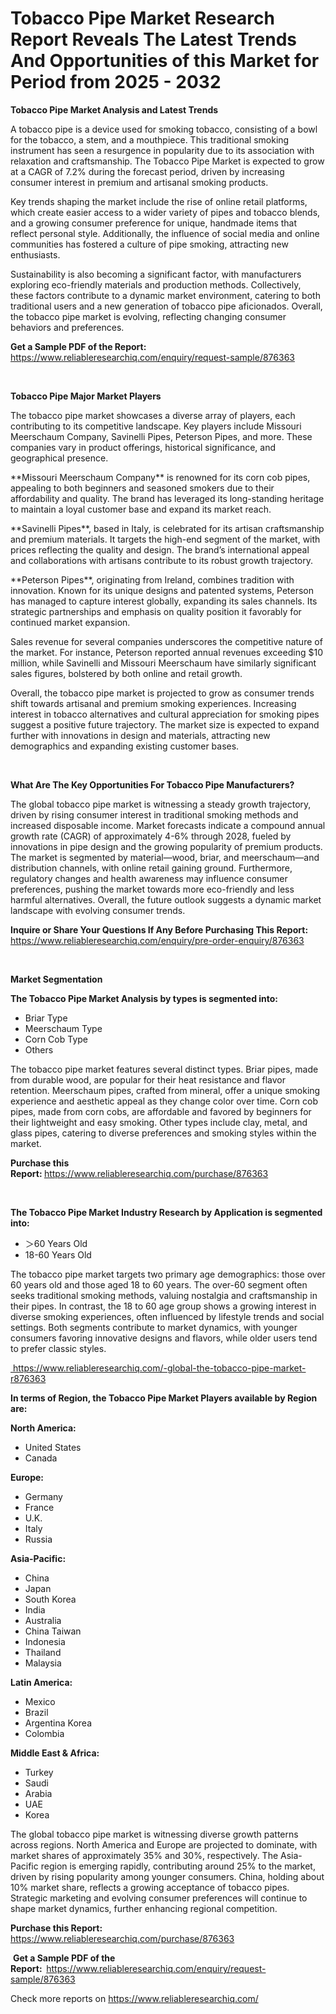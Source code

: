 <p><h1>Tobacco Pipe Market Research Report Reveals The Latest Trends And Opportunities of this Market for Period from 2025 - 2032</h1></p><p><strong>Tobacco Pipe Market Analysis and Latest Trends</strong></p>
<p><p>A tobacco pipe is a device used for smoking tobacco, consisting of a bowl for the tobacco, a stem, and a mouthpiece. This traditional smoking instrument has seen a resurgence in popularity due to its association with relaxation and craftsmanship. The Tobacco Pipe Market is expected to grow at a CAGR of 7.2% during the forecast period, driven by increasing consumer interest in premium and artisanal smoking products. </p><p>Key trends shaping the market include the rise of online retail platforms, which create easier access to a wider variety of pipes and tobacco blends, and a growing consumer preference for unique, handmade items that reflect personal style. Additionally, the influence of social media and online communities has fostered a culture of pipe smoking, attracting new enthusiasts. </p><p>Sustainability is also becoming a significant factor, with manufacturers exploring eco-friendly materials and production methods. Collectively, these factors contribute to a dynamic market environment, catering to both traditional users and a new generation of tobacco pipe aficionados. Overall, the tobacco pipe market is evolving, reflecting changing consumer behaviors and preferences.</p></p>
<p><strong>Get a Sample PDF of the Report:&nbsp;</strong> <a href="https://www.reliableresearchiq.com/enquiry/request-sample/876363?utm_campaign=2655&utm_medium=2&utm_source=Github&utm_content=ia&utm_term=21032025&utm_id=tobacco-pipe">https://www.reliableresearchiq.com/enquiry/request-sample/876363</a></p>
<p>&nbsp;</p>
<p><strong>Tobacco Pipe Major Market Players</strong></p>
<p><p>The tobacco pipe market showcases a diverse array of players, each contributing to its competitive landscape. Key players include Missouri Meerschaum Company, Savinelli Pipes, Peterson Pipes, and more. These companies vary in product offerings, historical significance, and geographical presence.</p><p>**Missouri Meerschaum Company** is renowned for its corn cob pipes, appealing to both beginners and seasoned smokers due to their affordability and quality. The brand has leveraged its long-standing heritage to maintain a loyal customer base and expand its market reach.</p><p>**Savinelli Pipes**, based in Italy, is celebrated for its artisan craftsmanship and premium materials. It targets the high-end segment of the market, with prices reflecting the quality and design. The brand’s international appeal and collaborations with artisans contribute to its robust growth trajectory.</p><p>**Peterson Pipes**, originating from Ireland, combines tradition with innovation. Known for its unique designs and patented systems, Peterson has managed to capture interest globally, expanding its sales channels. Its strategic partnerships and emphasis on quality position it favorably for continued market expansion.</p><p>Sales revenue for several companies underscores the competitive nature of the market. For instance, Peterson reported annual revenues exceeding $10 million, while Savinelli and Missouri Meerschaum have similarly significant sales figures, bolstered by both online and retail growth.</p><p>Overall, the tobacco pipe market is projected to grow as consumer trends shift towards artisanal and premium smoking experiences. Increasing interest in tobacco alternatives and cultural appreciation for smoking pipes suggest a positive future trajectory. The market size is expected to expand further with innovations in design and materials, attracting new demographics and expanding existing customer bases.</p></p>
<p>&nbsp;</p>
<p><strong>What Are The Key Opportunities For Tobacco Pipe Manufacturers?</strong></p>
<p><p>The global tobacco pipe market is witnessing a steady growth trajectory, driven by rising consumer interest in traditional smoking methods and increased disposable income. Market forecasts indicate a compound annual growth rate (CAGR) of approximately 4-6% through 2028, fueled by innovations in pipe design and the growing popularity of premium products. The market is segmented by material—wood, briar, and meerschaum—and distribution channels, with online retail gaining ground. Furthermore, regulatory changes and health awareness may influence consumer preferences, pushing the market towards more eco-friendly and less harmful alternatives. Overall, the future outlook suggests a dynamic market landscape with evolving consumer trends.</p></p>
<p><strong>Inquire or Share Your Questions If Any Before Purchasing This Report:</strong> <a href="https://www.reliableresearchiq.com/enquiry/pre-order-enquiry/876363?utm_campaign=2655&utm_medium=2&utm_source=Github&utm_content=ia&utm_term=21032025&utm_id=tobacco-pipe">https://www.reliableresearchiq.com/enquiry/pre-order-enquiry/876363</a></p>
<p>&nbsp;</p>
<p><strong>Market Segmentation</strong></p>
<p><strong>The Tobacco Pipe Market Analysis by types is segmented into:</strong></p>
<p><ul><li>Briar Type</li><li>Meerschaum Type</li><li>Corn Cob Type</li><li>Others</li></ul></p>
<p><p>The tobacco pipe market features several distinct types. Briar pipes, made from durable wood, are popular for their heat resistance and flavor retention. Meerschaum pipes, crafted from mineral, offer a unique smoking experience and aesthetic appeal as they change color over time. Corn cob pipes, made from corn cobs, are affordable and favored by beginners for their lightweight and easy smoking. Other types include clay, metal, and glass pipes, catering to diverse preferences and smoking styles within the market.</p></p>
<p><strong>Purchase this Report:&nbsp;</strong><a href="https://www.reliableresearchiq.com/purchase/876363?utm_campaign=2655&utm_medium=2&utm_source=Github&utm_content=ia&utm_term=21032025&utm_id=tobacco-pipe">https://www.reliableresearchiq.com/purchase/876363</a></p>
<p>&nbsp;</p>
<p><strong>The Tobacco Pipe Market Industry Research by Application is segmented into:</strong></p>
<p><ul><li>＞60 Years Old</li><li>18-60 Years Old</li></ul></p>
<p><p>The tobacco pipe market targets two primary age demographics: those over 60 years old and those aged 18 to 60 years. The over-60 segment often seeks traditional smoking methods, valuing nostalgia and craftsmanship in their pipes. In contrast, the 18 to 60 age group shows a growing interest in diverse smoking experiences, often influenced by lifestyle trends and social settings. Both segments contribute to market dynamics, with younger consumers favoring innovative designs and flavors, while older users tend to prefer classic styles.</p></p>
<p><a href="https://www.reliableresearchiq.com/-global-the-tobacco-pipe-market-r876363?utm_campaign=2655&utm_medium=2&utm_source=Github&utm_content=ia&utm_term=21032025&utm_id=tobacco-pipe">&nbsp;https://www.reliableresearchiq.com/-global-the-tobacco-pipe-market-r876363</a></p>
<p><strong>In terms of Region, the Tobacco Pipe Market Players available by Region are:</strong></p>
<p>
    <p> <strong> North America: </strong>
        <ul>
            <li>United States</li>
            <li>Canada</li>
        </ul>
        </p> 
    <p> <strong> Europe: </strong>
        <ul>
            <li>Germany</li>
            <li>France</li>
            <li>U.K.</li>
            <li>Italy</li>
            <li>Russia</li>
        </ul>
        </p> 
    <p> <strong> Asia-Pacific: </strong>
        <ul>
            <li>China</li>
            <li>Japan</li>
            <li>South Korea</li>
            <li>India</li>
            <li>Australia</li>
            <li>China Taiwan</li>
            <li>Indonesia</li>
            <li>Thailand</li>
            <li>Malaysia</li>
        </ul>
        </p> 
    <p> <strong> Latin America: </strong>
        <ul>
            <li>Mexico</li>
            <li>Brazil</li>
            <li>Argentina Korea</li>
            <li>Colombia</li>
        </ul>
        </p> 
    <p> <strong> Middle East & Africa: </strong>
        <ul>
            <li>Turkey</li>
            <li>Saudi</li>
            <li>Arabia</li>
            <li>UAE</li>
            <li>Korea</li>
        </ul>
    </p>
    </p>
<p><p>The global tobacco pipe market is witnessing diverse growth patterns across regions. North America and Europe are projected to dominate, with market shares of approximately 35% and 30%, respectively. The Asia-Pacific region is emerging rapidly, contributing around 25% to the market, driven by rising popularity among younger consumers. China, holding about 10% market share, reflects a growing acceptance of tobacco pipes. Strategic marketing and evolving consumer preferences will continue to shape market dynamics, further enhancing regional competition.</p></p>
<p><strong>Purchase this Report: </strong><a href="https://www.reliableresearchiq.com/purchase/876363?utm_campaign=2655&utm_medium=2&utm_source=Github&utm_content=ia&utm_term=21032025&utm_id=tobacco-pipe">https://www.reliableresearchiq.com/purchase/876363</a></p>
<p>&nbsp;<strong>Get a Sample PDF of the Report:&nbsp;&nbsp;</strong><a href="https://www.reliableresearchiq.com/enquiry/request-sample/876363?utm_campaign=2655&utm_medium=2&utm_source=Github&utm_content=ia&utm_term=21032025&utm_id=tobacco-pipe">https://www.reliableresearchiq.com/enquiry/request-sample/876363</a></p>
<p><strong></strong></p>
<p>Check more reports on <a href="https://www.reliableresearchiq.com/?utm_campaign=2655&utm_medium=2&utm_source=Github&utm_content=ia&utm_term=21032025&utm_id=tobacco-pipe">https://www.reliableresearchiq.com/</a></p>